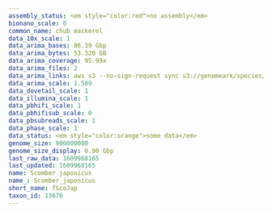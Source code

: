 ```yaml
---
assembly_status: <em style="color:red">no assembly</em>
bionano_scale: 0
common_name: chub mackerel
data_10x_scale: 1
data_arima_bases: 86.39 Gbp
data_arima_bytes: 53.320 GB
data_arima_coverage: 95.99x
data_arima_files: 2
data_arima_links: aws s3 --no-sign-request sync s3://genomeark/species/Scomber_japonicus/fScoJap1/genomic_data/arima/ .<br>
data_arima_scale: 1.509
data_dovetail_scale: 1
data_illumina_scale: 1
data_pbhifi_scale: 1
data_pbhifisub_scale: 0
data_pbsubreads_scale: 1
data_phase_scale: 1
data_status: <em style="color:orange">some data</em>
genome_size: 900000000
genome_size_display: 0.90 Gbp
last_raw_data: 1609968165
last_updated: 1609968165
name: Scomber japonicus
name_: Scomber_japonicus
short_name: fScoJap
taxon_id: 13676
---
```

